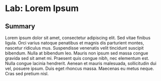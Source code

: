 # Lab: Lorem Ipsum

## Summary

Lorem ipsum dolor sit amet, consectetur adipiscing elit. Sed vitae finibus ligula. Orci varius natoque penatibus et magnis dis parturient montes, nascetur ridiculus mus. Suspendisse venenatis velit tincidunt suscipit bibendum. Nulla at bibendum leo. Mauris non ipsum sed massa congue gravida sed sit amet mi. Praesent quis congue nibh, nec elementum est. Nulla congue lacinia hendrerit. Aenean et mauris malesuada, sollicitudin dui vel, posuere ipsum. Duis eget rhoncus massa. Maecenas eu metus neque. Cras sed pretium nisl.
